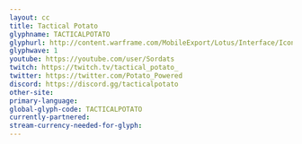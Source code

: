 ```yaml
---
layout: cc
title: Tactical Potato
glyphname: TACTICALPOTATO
glyphurl: http://content.warframe.com/MobileExport/Lotus/Interface/Icons/Player/ContentCreators/TacticalPotato.png
glyphwave: 1
youtube: https://youtube.com/user/Sordats
twitch: https://twitch.tv/tactical_potato_
twitter: https://twitter.com/Potato_Powered
discord: https://discord.gg/tacticalpotato
other-site: 
primary-language: 
global-glyph-code: TACTICALPOTATO
currently-partnered: 
stream-currency-needed-for-glyph: 
---
```


